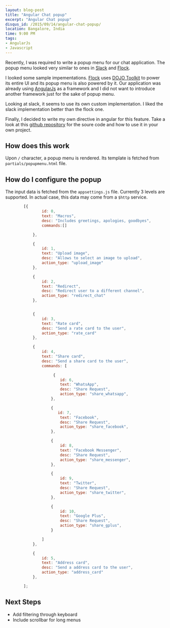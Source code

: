 ```yaml
---
layout: blog-post
title: "Angular Chat popup"
excerpt: "Angular Chat popup"
disqus_id: /2015/09/14/angular-chat-popup/
location: Bangalore, India
time: 9:00 PM
tags:
- AngularJs
- Javascript
---
```


Recently, I was required to write a popup menu for our chat application. The popup menu looked very similar to ones in [Slack](https://slack.com/) and [Flock](http://www.flock.co/).

I looked some sample impementations. [Flock](http://www.flock.co/) uses [DOJO Toolkit](https://dojotoolkit.org/) to power its entire UI and its popup menu is also powered by it.  Our application was already using [AngularJs](https://angularjs.org/) as a framework and I did not want to introduce another framework just for the sake of popup menu.


Looking at slack, it seems to use its own custom implementation. I liked the slack implementation better than the flock one.

Finally, I decided to write my own directive in angular for this feature. Take a look at this [github repository](https://github.com/madhur/angular-chat-popup) for the soure code and how to use it in your own project.

## How does this work

Upon `/` character, a popup menu is rendered. Its template is fetched from `partials/popupmenu.html` file.


## How do I configure the popup

The input data is fetched from the `appsettings.js` file. Currently 3 levels are supported. In actual case, this data may come from a 
`$http` service.


```javascript
        [{
                id: 0,
                text: "Macros",
                desc: "Includes greetings, apologies, goodbyes",
                commands:[]

            },

            {
                id: 1,
                text: "Upload image",
                desc: "Allows to select an image to upload",
                action_type: "upload_image"
            },

            {
                id: 2,
                text: "Redirect",
                desc: "Redirect user to a different channel",
                action_type: "redirect_chat"
            },


            {
                id: 3,
                text: "Rate card",
                desc: "Send a rate card to the user",
                action_type: "rate_card"
            },

            {
                id: 4,
                text: "Share card",
                desc: "Send a share card to the user",
                commands: [

                	 {
		                id: 6,
		                text: "WhatsApp",
		                desc: "Share Request",
		                action_type: "share_whatsapp",
            		},

            		{
		               id: 7,
		                text: "Facebook",
		                desc: "Share Request",
		                action_type: "share_facebook",
            		},

            		{
		                id: 8,
		                text: "Facebook Messenger",
		                desc: "Share Request",
		                action_type: "share_messenger",
            		},

            		{
		                id: 9,
		                text: "Twitter",
		                desc: "Share Request",
		                action_type: "share_twitter",
            		},

            		{
		                id: 10,
		                text: "Google Plus",
		                desc: "Share Request",
		                action_type: "share_gplus",
            		}

                ]
            },

            {
                id: 5,
                text: "Address card",
                desc: "Send a address card to the user",
                action_type: "address_card"
            },

        ];
```

## Next Steps

* Add filtering through keyboard
* Include scrollbar for long menus

 



